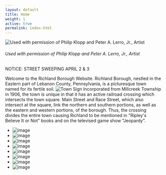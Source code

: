 ```yaml
---
layout: default
title: Home
weight: 1
active: true
permalink: index.html
---
```


<!--Slideshow files-->
<script src="//ajax.googleapis.com/ajax/libs/jquery/1.8.2/jquery.min.js"></script>
<script src="files/slideshow/jquery.bxslider.min.js"></script>
<link href="files/slideshow/jquery.bxslider.css" rel="stylesheet" />
<script>
		$(document).ready(function(){
        mixpanel.track("Home Page");
				$('.bxslider').bxSlider({
						pagerCustom: '#bx-pager',
						adaptiveHeight: true,
						auto: true,
						slideWidth: 900
				});
		});

		function resizeIframe(obj) {
				obj.style.height = obj.contentWindow.document.body.scrollHeight + 'px';
		}
</script>

![Used with permission of Philip Klopp and Peter A. Lerro, Jr., Artist](./files/img/klopp_lerro_train_sm.png)

###### Used with permission of Philip Klopp and Peter A. Lerro, Jr., Artist

<div class="alert alert-primary" role="alert">
  <i class="fa fa-exclamation-circle alert-primary" aria-hidden="true"></i>
  NOTICE: STREET SWEEPING APRIL 2 & 3
</div>

Welcome to the Richland Borough Website.
Richland Borough, nestled in the Eastern part of Lebanon County, Pennsylvania,
is a picturesque town named  for its fertile soil.
<img class="img_float" src="./files/img/welcome_to_richland.png" alt="Town Sign">
Incorporated from Millcreek Township in 1906, the town
is unique in that it has an active railroad crossing
which intersects the town square. Main Street and Race Street, which also
intersect at the square, link the northern and southern portions, as well as
the eastern and western portions, of the borough. Thus, the crossing divides
the entire town causing Richland to be mentioned in "Ripley's Believe It or Not"
books and on the televised game show "Jeopardy".

<!--slideshow-->
<div class="slideshow">
	<ul class="bxslider">
		<li><img alt="image" src="./files/img/sleding_on_main_st_looking_west.png" /></li>
		<li><img alt="image" src="./files/img/memorial.png" /></li>
		<li><img alt="image" src="./files/img/welcome2.png" /></li>
		<li><img alt="image" src="./files/img/main_st_looking_at_east.png" /></li>
		<li><img alt="image" src="./files/img/main_st_near_depot.png" /></li>
		<li><img alt="image" src="./files/img/south_race_st.png" /></li>
		<li><img alt="image" src="./files/img/playground.png" /></li>
		<li><img alt="image" src="./files/img/carnival_grounds.png" /></li>
	</ul>
</div>
<!--end slideshow-->

